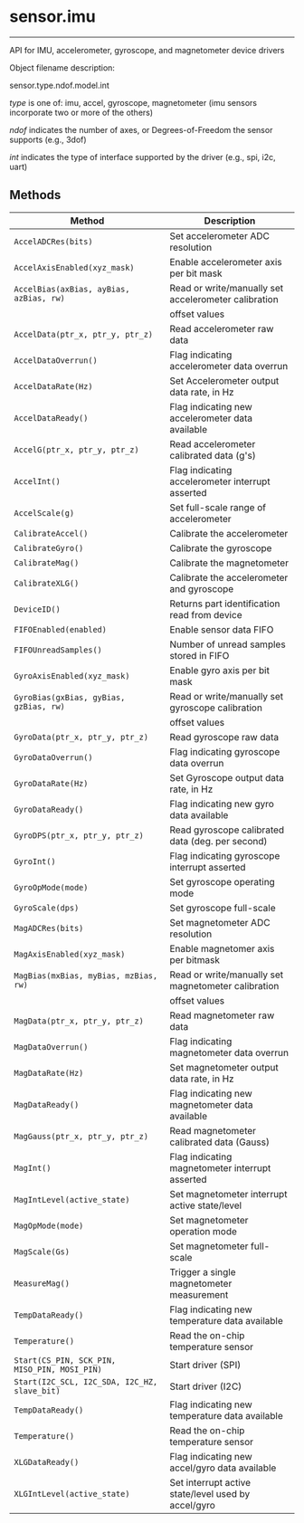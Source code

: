 # sensor.imu
------------

API for IMU, accelerometer, gyroscope, and magnetometer device drivers

Object filename description:

sensor.type.ndof.model.int

_type_ is one of: imu, accel, gyroscope, magnetometer (imu sensors incorporate two or more of the others)

_ndof_ indicates the number of axes, or Degrees-of-Freedom the sensor supports (e.g., 3dof)

_int_ indicates the type of interface supported by the driver (e.g., spi, i2c, uart)


## Methods

| Method                                                | Description                                         |
| ------------------------------------------------------|---------------------------------------------------- |
|`AccelADCRes(bits)`                                    | Set accelerometer ADC resolution                    |
|`AccelAxisEnabled(xyz_mask)`                           | Enable accelerometer axis per bit mask              |
|`AccelBias(axBias, ayBias, azBias, rw)`                | Read or write/manually set accelerometer calibration|
|                                                       |       offset values                                 |
|`AccelData(ptr_x, ptr_y, ptr_z)`                       | Read accelerometer raw data                         |
|`AccelDataOverrun()`                                   | Flag indicating accelerometer data overrun          |
|`AccelDataRate(Hz)`                                    | Set Accelerometer output data rate, in Hz           |
|`AccelDataReady()`                                     | Flag indicating new accelerometer data available    |
|`AccelG(ptr_x, ptr_y, ptr_z)`                          | Read accelerometer calibrated data (g's)            |
|`AccelInt()`                                           | Flag indicating accelerometer interrupt asserted    |
|`AccelScale(g)`                                        | Set full-scale range of accelerometer               |
|`CalibrateAccel()`                                     | Calibrate the accelerometer                         |
|`CalibrateGyro()`                                      | Calibrate the gyroscope                             |
|`CalibrateMag()`                                       | Calibrate the magnetometer                          |
|`CalibrateXLG()`                                       | Calibrate the accelerometer and gyroscope           |
|`DeviceID()`                                           | Returns part identification read from device        |
|`FIFOEnabled(enabled)`                                 | Enable sensor data FIFO                             |
|`FIFOUnreadSamples()`                                  | Number of unread samples stored in FIFO             |
|`GyroAxisEnabled(xyz_mask)`                            | Enable gyro axis per bit mask                       |
|`GyroBias(gxBias, gyBias, gzBias, rw)`                 | Read or write/manually set gyroscope calibration    |
|                                                       |       offset values                                 |
|`GyroData(ptr_x, ptr_y, ptr_z)`                        | Read gyroscope raw data                             |
|`GyroDataOverrun()`                                    | Flag indicating gyroscope data overrun              |
|`GyroDataRate(Hz)`                                     | Set Gyroscope output data rate, in Hz               |
|`GyroDataReady()`                                      | Flag indicating new gyro data available             |
|`GyroDPS(ptr_x, ptr_y, ptr_z)`                         | Read gyroscope calibrated data (deg. per second)    |
|`GyroInt()`                                            | Flag indicating gyroscope interrupt asserted        |
|`GyroOpMode(mode)`                                     | Set gyroscope operating mode                        |
|`GyroScale(dps)`                                       | Set gyroscope full-scale                            |
|`MagADCRes(bits)`                                      | Set magnetometer ADC resolution                     |
|`MagAxisEnabled(xyz_mask)`                             | Enable magnetomer axis per bitmask                  |
|`MagBias(mxBias, myBias, mzBias, rw)`                  | Read or write/manually set magnetometer calibration |
|                                                       |       offset values                                 |
|`MagData(ptr_x, ptr_y, ptr_z)`                         | Read magnetometer raw data                          |
|`MagDataOverrun()`                                     | Flag indicating magnetometer data overrun           |
|`MagDataRate(Hz)`                                      | Set magnetometer output data rate, in Hz            |
|`MagDataReady()`                                       | Flag indicating new magnetometer data available     |
|`MagGauss(ptr_x, ptr_y, ptr_z)`                        | Read magnetometer calibrated data (Gauss)           |
|`MagInt()`                                             | Flag indicating magnetometer interrupt asserted     |
|`MagIntLevel(active_state)`                            | Set magnetometer interrupt active state/level       |
|`MagOpMode(mode)`                                      | Set magnetometer operation mode                     |
|`MagScale(Gs)`                                         | Set magnetometer full-scale                         |
|`MeasureMag()`                                         | Trigger a single magnetometer measurement           |
|`TempDataReady()`                                      | Flag indicating new temperature data available      |
|`Temperature()`                                        | Read the on-chip temperature sensor                 |
|`Start(CS_PIN, SCK_PIN, MISO_PIN, MOSI_PIN)`           | Start driver (SPI)                                  |
|`Start(I2C_SCL, I2C_SDA, I2C_HZ, slave_bit)`           | Start driver (I2C)                                  |
|`TempDataReady()`                                      | Flag indicating new temperature data available      |
|`Temperature()`                                        | Read the on-chip temperature sensor                 |
|`XLGDataReady()`                                       | Flag indicating new accel/gyro data available       |
|`XLGIntLevel(active_state)`                            | Set interrupt active state/level used by accel/gyro |

